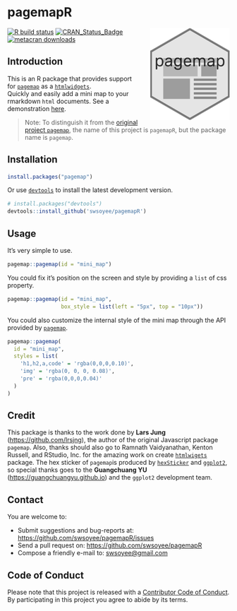 <!--
%\VignetteEngine{knitr::rmarkdown}
%\VignetteIndexEntry{Introduction to pagemap}
-->

pagemapR
========

<img src='./vignettes/pagemap.png' width='180' align='right' style='max-width:50%;margin-left:20px;'>

<!-- badges: start -->

[![R build status](https://github.com/swsoyee/pagemapR/workflows/R-CMD-check/badge.svg)](https://github.com/swsoyee/pagemapR/actions)
[![CRAN\_Status\_Badge](https://www.r-pkg.org/badges/version/pagemap)](https://cran.r-project.org/package=pagemap)
[![metacran downloads](https://cranlogs.r-pkg.org/badges/grand-total/pagemap)](https://cran.r-project.org/package=pagemap)
<!-- badges: end -->

Introduction
------------

This is an R package that provides support for [`pagemap`](https://larsjung.de/pagemap/) as a [`htmlwidgets`](https://www.htmlwidgets.org/).  
Quickly and easily add a mini map to your rmarkdown `html` documents.
See a demonstration [here](https://swsoyee.github.io/pagemapR/).

> Note: To distinguish it from the [original project `pagemap`](https://larsjung.de/pagemap/), the name of this project is `pagemapR`, but the package name is `pagemap`.

Installation
------------

``` r
install.packages("pagemap")
```

Or use [`devtools`](https://www.r-project.org/nosvn/pandoc/devtools.html) to install the latest development version.

``` r
# install.packages("devtools")
devtools::install_github('swsoyee/pagemapR')
```

Usage
-----

It’s very simple to use.

``` r
pagemap::pagemap(id = "mini_map")
```

You could fix it’s position on the screen and style by providing a `list` of css property.

``` r
pagemap::pagemap(id = "mini_map",
                 box_style = list(left = "5px", top = "10px"))
```

You could also customize the internal style of the mini map through the API provided by [`pagemap`](https://larsjung.de/pagemap/).

``` r
pagemap::pagemap(
  id = "mini_map",
  styles = list(
    'h1,h2,a,code' = 'rgba(0,0,0,0.10)',
    'img' = 'rgba(0, 0, 0, 0.08)',
    'pre' = 'rgba(0,0,0,0.04)'
  )
)
```

Credit
------

This package is thanks to the work done by **Lars Jung** (<a href="https://github.com/lrsjng" class="uri">https://github.com/lrsjng</a>), the author of the original Javascript package `pagemap`. Also, thanks should also go to Ramnath Vaidyanathan, Kenton Russell, and RStudio, Inc. for the amazing work on create [`htmlwigets`](https://www.htmlwidgets.org/) package. The hex sticker of `pagemap`is produced by [`hexSticker`](https://github.com/GuangchuangYu/hexSticker) and [`ggplot2`](https://ggplot2.tidyverse.org/), so special thanks goes to the **Guangchuang YU** (<a href="https://guangchuangyu.github.io" class="uri">https://guangchuangyu.github.io</a>) and the `ggplot2` development team.

Contact
-------

You are welcome to:

-   Submit suggestions and bug-reports at:
    <a href="https://github.com/swsoyee/pagemapR/issues" class="uri">https://github.com/swsoyee/pagemapR/issues</a>
-   Send a pull request on: <a href="https://github.com/swsoyee/pagemapR" class="uri">https://github.com/swsoyee/pagemapR</a>
-   Compose a friendly e-mail to: <a href="mailto:swsoyee@gmail.com" class="email">swsoyee@gmail.com</a>

Code of Conduct
---------------

Please note that this project is released with a [Contributor Code of Conduct](https://github.com/swsoyee/pagemapR/blob/master/CODE_OF_CONDUCT.md). By participating in this project you agree to abide by its terms.
